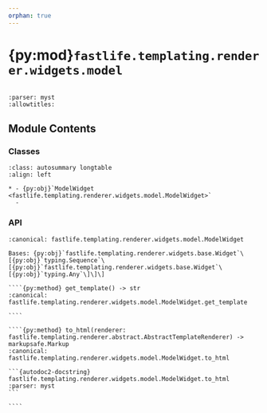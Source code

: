 ```yaml
---
orphan: true
---
```


# {py:mod}`fastlife.templating.renderer.widgets.model`

```{py:module} fastlife.templating.renderer.widgets.model
```

```{autodoc2-docstring} fastlife.templating.renderer.widgets.model
:parser: myst
:allowtitles:
```

## Module Contents

### Classes

````{list-table}
:class: autosummary longtable
:align: left

* - {py:obj}`ModelWidget <fastlife.templating.renderer.widgets.model.ModelWidget>`
  -
````

### API

`````{py:class} ModelWidget(name: str, *, value: typing.Sequence[fastlife.templating.renderer.widgets.base.Widget[typing.Any]], error: str | None = None, removable: bool, title: str, hint: str | None = None, aria_label: str | None = None, token: str, nested: bool)
:canonical: fastlife.templating.renderer.widgets.model.ModelWidget

Bases: {py:obj}`fastlife.templating.renderer.widgets.base.Widget`\[{py:obj}`typing.Sequence`\[{py:obj}`fastlife.templating.renderer.widgets.base.Widget`\[{py:obj}`typing.Any`\]\]\]

````{py:method} get_template() -> str
:canonical: fastlife.templating.renderer.widgets.model.ModelWidget.get_template

````

````{py:method} to_html(renderer: fastlife.templating.renderer.abstract.AbstractTemplateRenderer) -> markupsafe.Markup
:canonical: fastlife.templating.renderer.widgets.model.ModelWidget.to_html

```{autodoc2-docstring} fastlife.templating.renderer.widgets.model.ModelWidget.to_html
:parser: myst
```

````

`````

